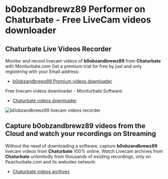 # b0obzandbrewz89 Performer on Chaturbate - Free LiveCam videos downloader

## Chaturbate Live Videos Recorder

Monitor and record livecam videos of **b0obzandbrewz89** from **Chaturbate** with Moniturbate.com
Get a premium trial for free by just and only registering with your Email address:
* [b0obzandbrewz89 Premium videos downloader](https://moniturbate.com/request-demo-licence-key.html)

Free livecam videos downloader - Moniturbate Software:
* [Chaturbate videos downloader](https://moniturbate.com/moniturbate-download-software.html)

![b0obzandbrewz89 livecam videos recorder](https://peachurnet.com/templates/moniturbate-software.png)


## Capture b0obzandbrewz89 videos from the Cloud and watch your recordings on Streaming

Without the need of downloading a software, capture **b0obzandbrewz89** livecam videos from **Chaturbate** 100% online.
Watch Livecam archives from **Chaturbate** unlimitedly from thousands of existing recordings, only on Peachurbate.com and its websites network:
* [Chaturbate videos archives](https://peachurnet.com/)